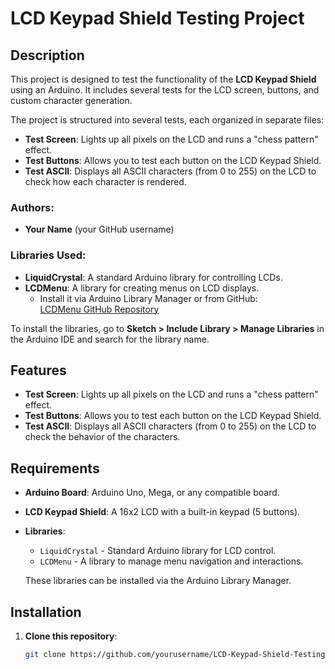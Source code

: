 # LCD Keypad Shield Testing Project

## Description

This project is designed to test the functionality of the **LCD Keypad Shield** using an Arduino. It includes several tests for the LCD screen, buttons, and custom character generation.

The project is structured into several tests, each organized in separate files:
- **Test Screen**: Lights up all pixels on the LCD and runs a "chess pattern" effect.
- **Test Buttons**: Allows you to test each button on the LCD Keypad Shield.
- **Test ASCII**: Displays all ASCII characters (from 0 to 255) on the LCD to check how each character is rendered.

### Authors:
- **Your Name** (your GitHub username)

### Libraries Used:
- **LiquidCrystal**: A standard Arduino library for controlling LCDs.
- **LCDMenu**: A library for creating menus on LCD displays.
    - Install it via Arduino Library Manager or from GitHub:  
      [LCDMenu GitHub Repository](https://github.com/adacho/LCDMenu.git)
  
To install the libraries, go to **Sketch > Include Library > Manage Libraries** in the Arduino IDE and search for the library name.

## Features

- **Test Screen**: Lights up all pixels on the LCD and runs a "chess pattern" effect.
- **Test Buttons**: Allows you to test each button on the LCD Keypad Shield.
- **Test ASCII**: Displays all ASCII characters (from 0 to 255) on the LCD to check the behavior of the characters.

## Requirements

- **Arduino Board**: Arduino Uno, Mega, or any compatible board.
- **LCD Keypad Shield**: A 16x2 LCD with a built-in keypad (5 buttons).
- **Libraries**:
  - `LiquidCrystal` - Standard Arduino library for LCD control.
  - `LCDMenu` - A library to manage menu navigation and interactions.
  
  These libraries can be installed via the Arduino Library Manager.

## Installation

1. **Clone this repository**:
   ```bash
   git clone https://github.com/yourusername/LCD-Keypad-Shield-Testing.git
